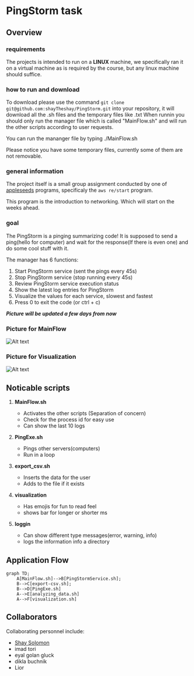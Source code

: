 # PingStorm task

## Overview

### requirements
The projects is intended to run on a **LINUX** machine, we specifically ran it on a virtual machine as is required by the course, but any linux machine should suffice.

### how to run and download
To download please use the command `git clone git@github.com:shayTheshay/PingStorm.git` into your repository, it will download all the .sh files and the temporary files like .txt 
When runnin you should only run the manager file which is called "MainFlow.sh" and will run the other scripts according to user requests.

You can run the mananger file by typing 
./MainFlow.sh

Please notice you have some temporary files, currently some of them are not removable.
### general information
The project itself is a small group assignment conducted by one of [appleseeds](https://appleseeds.org.il/) programs, specificaly the `aws re/start` program.

This program is the introduction to networking.
Which will start on the weeks ahead.

### goal
The PingStorm is a pinging summarizing code!
It is supposed to send a ping(hello for computer) and wait for the response(If there is even one) and do some cool stuff with it.

The manager has 6 functions:
1. Start PingStorm service (sent the pings every 45s) 
2. Stop PingStorm service (stop running every 45s)
3. Review PingStorm service execution status
4. Show the latest log entries for PingStorm
5. Visualize the values for each service, slowest and fastest
0. Press 0 to exit the code (or ctrl + c)

***Picture will be updated a few days from now***



### Picture for MainFlow
![Alt text](/home/shay/Pictures/Screenshots/MainFlow.png) 


### Picture for Visualization
![Alt text](/home/shay/Pictures/Screenshots/visualization.png)

## Noticable scripts
1. **MainFlow.sh**   
    * Activates the other scripts (Separation of concern)
    * Check for the process id for easy use
    * Can show the last 10 logs

2. **PingExe.sh**
    * Pings other servers(computers)
    * Run in a loop 

3. **export_csv.sh**
    * Inserts the data for the user 
    * Adds to the file if it exists
4. **visualization**
    * Has emojis for fun to read feel
    * shows bar for longer or shorter ms
5. **loggin** 
    * Can show different type messages(error, warning, info)
    * logs the information info a directory

## Application Flow
```mermaid
graph TD;
    A[MainFlow.sh]-->B[PingStormService.sh];
    B-->C[export-csv.sh];
    B-->D[PingExe.sh]
    A-->E[analyzing_data.sh]
    A-->F[visualization.sh]
```
## Collaborators

Collaborating personnel include:

- [Shay Solomon](https://www.linkedin.com/in/shay-solomon/)
- imad tori
- eyal golan gluck
- dikla buchnik
- Lior 
